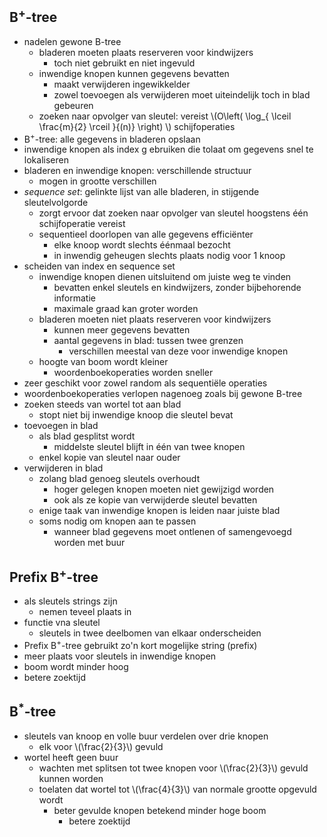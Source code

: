 
## B<sup>+</sup>-tree

* nadelen gewone B-tree
    * bladeren moeten plaats reserveren voor kindwijzers 
        * toch niet gebruikt en niet ingevuld
    * inwendige knopen kunnen gegevens bevatten
        * maakt verwijderen ingewikkelder
        * zowel toevoegen als verwijderen moet uiteindelijk toch in blad gebeuren
    * zoeken naar opvolger van sleutel: vereist \\(O\left( \log_{ \lceil \frac{m}{2} \rceil }{(n)} \right) \\) schijfoperaties
* B<sup>+</sup>-tree: alle gegevens in bladeren opslaan
* inwendige knopen als index g ebruiken die tolaat om gegevens snel te lokaliseren
* bladeren en inwendige knopen: verschillende structuur
    * mogen in grootte verschillen
* *sequence set*: gelinkte lijst van alle bladeren, in stijgende sleutelvolgorde
    * zorgt ervoor dat zoeken naar opvolger van sleutel hoogstens één schijfoperatie vereist
    * sequentieel doorlopen van alle gegevens efficiënter
        * elke knoop wordt slechts éénmaal bezocht
        * in inwendig geheugen slechts plaats nodig voor 1 knoop
* scheiden van index en sequence set
    * inwendige knopen dienen uitsluitend om juiste weg te vinden
        * bevatten enkel sleutels en kindwijzers, zonder bijbehorende informatie
        * maximale graad kan groter worden
    * bladeren moeten niet plaats reserveren voor kindwijzers
        * kunnen meer gegevens bevatten
        * aantal gegevens in blad: tussen twee grenzen
            * verschillen meestal van deze voor inwendige knopen
    * hoogte van boom wordt kleiner
        * woordenboekoperaties worden sneller
* zeer geschikt voor zowel random als sequentiële operaties
* woordenboekoperaties verlopen nagenoeg zoals bij gewone B-tree
* zoeken steeds van wortel tot aan blad
    * stopt niet bij inwendige knoop die sleutel bevat
* toevoegen in blad
    * als blad gesplitst wordt
        * middelste sleutel blijft in één van twee knopen
    * enkel kopie van sleutel naar ouder
* verwijderen in blad
    * zolang blad genoeg sleutels overhoudt
        * hoger gelegen knopen moeten niet gewijzigd worden
        * ook als ze kopie van verwijderde sleutel bevatten
    * enige taak van inwendige knopen is leiden naar juiste blad
    * soms nodig om knopen aan te passen
        * wanneer blad gegevens moet ontlenen of samengevoegd worden met buur

## Prefix B<sup>+</sup>-tree

* als sleutels strings zijn
    * nemen teveel plaats in
* functie vna sleutel
    * sleutels in twee deelbomen van elkaar onderscheiden
* Prefix B<sup>+</sup>-tree gebruikt zo'n kort mogelijke string (prefix)
* meer plaats voor sleutels in inwendige knopen
* boom wordt minder hoog
* betere zoektijd

## B<sup>*</sup>-tree

* sleutels van knoop en volle buur verdelen over drie knopen
    * elk voor \\(\frac{2}{3}\\) gevuld
* wortel heeft geen buur
    * wachten met splitsen tot twee knopen voor \\(\frac{2}{3}\\) gevuld kunnen worden
    * toelaten dat wortel tot \\(\frac{4}{3}\\) van normale grootte opgevuld wordt
        * beter gevulde knopen betekend minder hoge boom
            * betere zoektijd
